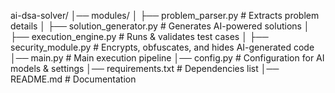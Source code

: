 ai-dsa-solver/
│── modules/
│   ├── problem_parser.py        # Extracts problem details
│   ├── solution_generator.py    # Generates AI-powered solutions
│   ├── execution_engine.py      # Runs & validates test cases
│   ├── security_module.py       # Encrypts, obfuscates, and hides AI-generated code
│── main.py                      # Main execution pipeline
│── config.py                     # Configuration for AI models & settings
│── requirements.txt               # Dependencies list
│── README.md                     # Documentation
